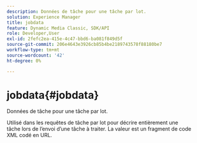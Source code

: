 ```yaml
---
description: Données de tâche pour une tâche par lot.
solution: Experience Manager
title: jobdata
feature: Dynamic Media Classic, SDK/API
role: Developer,User
exl-id: 2fefc2ea-415e-4c47-bbd6-ba081f849d5f
source-git-commit: 206e4643e3926cb85b4be2189743578f88180be7
workflow-type: tm+mt
source-wordcount: '42'
ht-degree: 0%

---
```


# jobdata{#jobdata}

Données de tâche pour une tâche par lot.

Utilisé dans les requêtes de tâche par lot pour décrire entièrement une tâche lors de l’envoi d’une tâche à traiter. La valeur est un fragment de code XML codé en URL.
